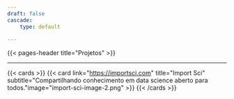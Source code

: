 ```yaml
---
draft: false
cascade:
    type: default
    
---
```


{{< pages-header title="Projetos" >}}

---


{{< cards >}}
  {{< card link="https://importsci.com" title="Import Sci" subtitle="Compartilhando conhecimento em data science aberto para todos."image="import-sci-image-2.png" >}}
{{< /cards >}}